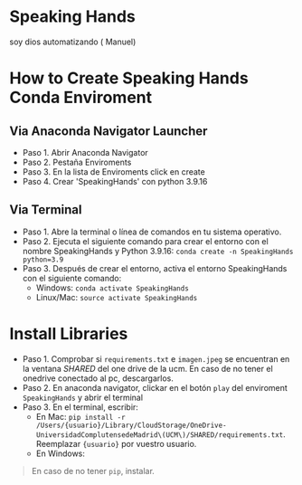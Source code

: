 # Speaking Hands
soy dios automatizando ( Manuel)

# How to Create Speaking Hands Conda Enviroment

## Via Anaconda Navigator Launcher

* Paso 1. Abrir Anaconda Navigator
* Paso 2. Pestaña Enviroments
* Paso 3. En la lista de Enviroments click en create
* Paso 4. Crear 'SpeakingHands' con python 3.9.16

## Via Terminal

* Paso 1. Abre la terminal o línea de comandos en tu sistema operativo.
* Paso 2. Ejecuta el siguiente comando para crear el entorno con el nombre SpeakingHands y Python 3.9.16: `conda create -n SpeakingHands python=3.9`
* Paso 3. Después de crear el entorno, activa el entorno SpeakingHands con el siguiente comando:
  * Windows: `conda activate SpeakingHands`
  * Linux/Mac: `source activate SpeakingHands`

# Install Libraries

* Paso 1. Comprobar si `requirements.txt` e `imagen.jpeg` se encuentran en la ventana *SHARED*  del one drive de la ucm. En caso de no tener el onedrive conectado al pc, descargarlos.
* Paso 2. En anaconda navigator, clickar en el botón `play` del enviroment `SpeakingHands` y abrir el terminal
* Paso 3. En el terminal, escribir:
    * En Mac: `pip install -r /Users/{usuario}/Library/CloudStorage/OneDrive-UniversidadComplutensedeMadrid\(UCM\)/SHARED/requirements.txt`. Reemplazar `{usuario}` por vuestro usuario.
    * En Windows: 


> En caso de no tener `pip`, instalar.




  

